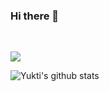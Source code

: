 ### Hi there 👋

<!--
**Yukti-09/Yukti-09** is a ✨ _special_ ✨ repository because its `README.md` (this file) appears on your GitHub profile.

Here are some ideas to get you started:

- 🔭 I’m currently working on ...
- 🌱 I’m currently learning ...
- 👯 I’m looking to collaborate on ...
- 🤔 I’m looking for help with ...
- 💬 Ask me about ...
- 📫 How to reach me: ...
- 😄 Pronouns: ...
- ⚡ Fun fact: ...
-->

</br>
<p align="left"> <img src="https://komarev.com/ghpvc/?username=Yukti-09"/> </p>

![Yukti's github stats](https://github-readme-stats.vercel.app/api?username=Yukti-09&show_icons=true&theme=synthwave)
